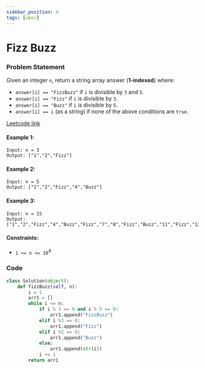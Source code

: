 ```yaml
---
sidebar_position: 4
tags: [uber]
---
```


# Fizz Buzz

### Problem Statement

Given an integer `n`, return a string array answer (**1-indexed**) where:

- `answer[i] == "FizzBuzz"` if `i` is divisible by `3` and `5`.
- `answer[i] == "Fizz"` if `i` is divisible by `3`.
- `answer[i] == "Buzz"` if `i` is divisible by `5`.
- `answer[i] == i` (as a string) if none of the above conditions are `true`.

[Leetcode link](https://leetcode.com/problems/fizz-buzz/)

#### Example 1:

```
Input: n = 3
Output: ["1","2","Fizz"]
```

#### Example 2:

```
Input: n = 5
Output: ["1","2","Fizz","4","Buzz"]
```

#### Example 3:

```
Input: n = 15
Output: ["1","2","Fizz","4","Buzz","Fizz","7","8","Fizz","Buzz","11","Fizz","13","14","FizzBuzz"]
```

#### Constraints:

- `1 <= n <= 10`<sup>4</sup>

### Code

```python title="Python Code"
class Solution(object):
    def fizzBuzz(self, n):
        i = 1
        arr1 = []
        while i <= n:
            if i % 3 == 0 and i % 5 == 0:
                arr1.append("FizzBuzz")
            elif i %3 == 0:
                arr1.append("Fizz")
            elif i %5 == 0:
                arr1.append("Buzz")
            else:
                arr1.append(str(i))
            i += 1
        return arr1

```
